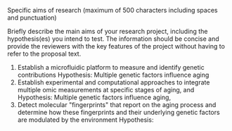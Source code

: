 Specific aims of research
(maximum of 500 characters including spaces and punctuation)

Briefly describe the main aims of your research project, including the hypothesis(es) you intend to test. The information should be concise and provide the reviewers with the key features of the project without having to refer to the proposal text.

1. Establish a microfluidic platform to measure and identify genetic contributions
Hypothesis: Multiple genetic factors influence aging
2. Establish experimental and computational approaches to integrate multiple omic measurements at specific stages of aging, and
Hypothesis: Multiple genetic factors influence aging,
3. Detect molecular "fingerprints" that report on the aging process and determine how these fingerprints and their underlying genetic factors are modulated by the environment
Hypothesis:
